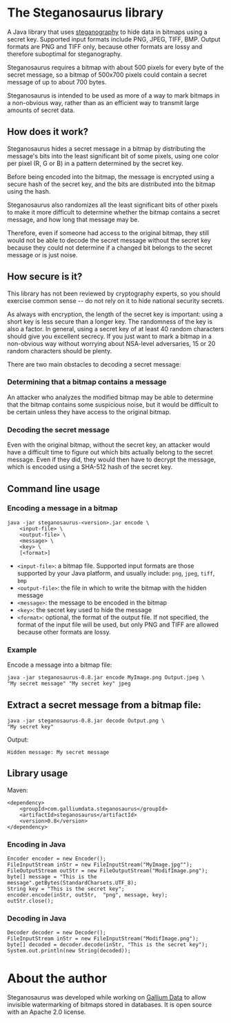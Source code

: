 # The Steganosaurus library
A Java library that uses
[steganography](https://en.wikipedia.org/wiki/Steganography)
to hide data in bitmaps using a secret key. 
Supported input formats include PNG, JPEG, TIFF, BMP.
Output formats are PNG and TIFF only, because other
formats are lossy and therefore suboptimal for
steganography.

Steganosaurus requires a bitmap with about 500 pixels
for every byte of the secret message, so a bitmap of
500x700 pixels could contain a secret message 
of up to about 700 bytes.

Steganosaurus is intended to be used as more of a way
to mark bitmaps in a non-obvious way, rather than as 
an efficient way to transmit large amounts of secret data.

## How does it work?
Steganosaurus hides a secret message in a bitmap by distributing
the message's bits into the least significant bit of some pixels,
using one color per pixel (R, G or B) in a pattern
determined by the secret key.

Before being encoded into the bitmap, the message is 
encrypted using a secure hash of the secret key, 
and the bits are distributed into the bitmap using 
the hash.

Steganosaurus also randomizes all the least significant bits 
of other pixels to make it more difficult to determine 
whether the bitmap contains a secret message, and 
how long that message may be.

Therefore, even if someone had access to the original bitmap,
they still would not be able to decode the secret message
without the secret key because they could not determine
if a changed bit belongs to the secret message or is just noise.

## How secure is it?
This library has not been reviewed by cryptography experts,
so you should exercise common sense -- do not rely on it
to hide national security secrets.

As always with encryption, the length of the secret key is
important: using a short key is less secure than a longer key.
The randomness of the key is also a factor. In general,
using a secret key of at least 40 random characters should
give you excellent secrecy. If you just want to mark a bitmap in a non-obvious
way without worrying about NSA-level adversaries, 15 or 20
random characters should be plenty.

There are two main obstacles to decoding a secret message:
### Determining that a bitmap contains a message
An attacker who analyzes the modified bitmap may be able to determine
that the bitmap contains some suspicious noise, but it would be
difficult to be certain unless they have access to the original
bitmap.
### Decoding the secret message
Even with the original bitmap, without the secret key, 
an attacker would have a difficult time to
figure out which bits actually belong to the secret message.
Even if they did, they would then have to decrypt the message,
which is encoded using a SHA-512 hash of the secret key.

## Command line usage
### Encoding a message in a bitmap
```
java -jar steganosaurus-<version>.jar encode \
    <input-file> \
    <output-file> \
    <message> \
    <key> \
    [<format>]
```
- `<input-file>`: a bitmap file. 
Supported input formats are those supported by your Java platform,
and usually include: `png`, `jpeg`, `tiff`, `bmp`
- `<output-file>`: the file in which to write the bitmap 
with the hidden message
- `<message>`: the message to be encoded in the bitmap
- `<key>`: the secret key used to hide the message
- `<format>`: optional, the format of the output file. 
If not specified, the format of the input file will be used,
but only PNG and TIFF are allowed because other formats
are lossy.

### Example
Encode a message into a bitmap file:
```
java -jar steganosaurus-0.8.jar encode MyImage.png Output.jpeg \
"My secret message" "My secret key" jpeg
```
## Extract a secret message from a bitmap file:
```
java -jar steganosaurus-0.8.jar decode Output.png \
"My secret key"
```
Output:
```
Hidden message: My secret message
```

## Library usage
Maven:
```
<dependency>
    <groupId>com.galliumdata.steganosaurus</groupId>
    <artifactId>steganosaurus</artifactId>
    <version>0.8</version>
</dependency>
```
### Encoding in Java
```
Encoder encoder = new Encoder();
FileInputStream inStr = new FileInputStream("MyImage.jpg"");
FileOutputStream outStr = new FileOutputStream("ModifImage.png");
byte[] message = "This is the message".getBytes(StandardCharsets.UTF_8);
String key = "This is the secret key";
encoder.encode(inStr, outStr,  "png", message, key);
outStr.close();
```

### Decoding in Java
```
Decoder decoder = new Decoder();
FileInputStream inStr = new FileInputStream("ModifImage.png");
byte[] decoded = decoder.decode(inStr, "This is the secret key");
System.out.println(new String(decoded));
```

# About the author
Steganosaurus was developed while working on 
[Gallium Data](https://www.galliumdata.com)
to allow invisible watermarking of bitmaps stored in databases.
It is open source with an Apache 2.0 license.
